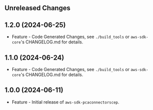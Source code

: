 Unreleased Changes
------------------

1.2.0 (2024-06-25)
------------------

* Feature - Code Generated Changes, see `./build_tools` or `aws-sdk-core`'s CHANGELOG.md for details.

1.1.0 (2024-06-24)
------------------

* Feature - Code Generated Changes, see `./build_tools` or `aws-sdk-core`'s CHANGELOG.md for details.

1.0.0 (2024-06-11)
------------------

* Feature - Initial release of `aws-sdk-pcaconnectorscep`.

